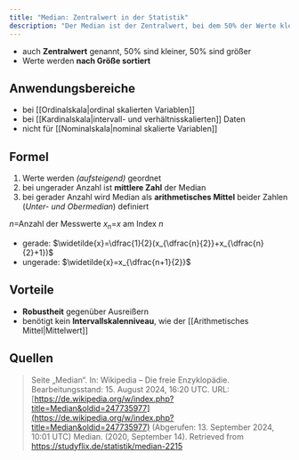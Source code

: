 ```yaml
---
title: "Median: Zentralwert in der Statistik"
description: "Der Median ist der Zentralwert, bei dem 50% der Werte kleiner und 50% größer sind. Er wird bei ordinal, intervall- und verhältnisskalierten Daten verwendet und ist robust gegenüber Ausreißern."
---
```


- auch **Zentralwert** genannt, 50% sind kleiner, 50% sind größer
- Werte werden **nach Größe sortiert**

## Anwendungsbereiche
- bei [[Ordinalskala|ordinal skalierten Variablen]]
- bei [[Kardinalskala|intervall- und verhältnisskalierten]] Daten
- nicht für [[Nominalskala|nominal skalierte Variablen]]

## Formel
1. Werte werden *(aufsteigend)* geordnet
2. bei ungerader Anzahl ist **mittlere Zahl** der Median
3. bei gerader Anzahl wird Median als **arithmetisches Mittel** beider Zahlen (*Unter- und Obermedian*) definiert

$n$=Anzahl der Messwerte
$x_n$=$x$ am Index $n$
- gerade: $\widetilde{x}=\dfrac{1}{2}(x_{\dfrac{n}{2}}+x_{\dfrac{n}{2}+1})$
- ungerade: $\widetilde{x}=x_{\dfrac{n+1}{2}}$

## Vorteile
- **Robustheit** gegenüber Ausreißern 
- benötigt kein **Intervallskalenniveau**, wie der [[Arithmetisches Mittel|Mittelwert]]

## Quellen 

> Seite „Median“. In: Wikipedia – Die freie Enzyklopädie. Bearbeitungsstand: 15. August 2024, 16:20 UTC. URL: [https://de.wikipedia.org/w/index.php?title=Median&oldid=247735977](https://de.wikipedia.org/w/index.php?title=Median&oldid=247735977) (Abgerufen: 13. September 2024, 10:01 UTC)
> Median. (2020, September 14). Retrieved from https://studyflix.de/statistik/median-2215
